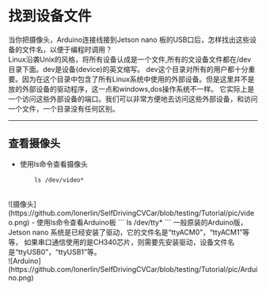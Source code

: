 # 找到设备文件
当你把摄像头，Arduino连接线接到Jetson nano 板的USB口后，怎样找出这些设备的文件名，以便于编程时调用？</br>
Linux沿袭Unix的风格，将所有设备认成是一个文件,所有的文设备文件都在/dev目录下面。dev是设备(device)的英文缩写。
dev这个目录对所有的用户都十分重要。因为在这个目录中包含了所有Linux系统中使用的外部设备。但是这里并不是放的外部设备的驱动程序，这一点和windows,dos操作系统不一样。
它实际上是一个访问这些外部设备的端口。我们可以非常方便地去访问这些外部设备，和访问一个文件，一个目录没有任何区别。</br>
***
## 查看摄像头
- 使用ls命令查看摄像头
    ```
        ls /dev/video*
    ```
 </br>
 ![摄像头](https://github.com/lonerlin/SelfDrivingCVCar/blob/testing/Tutorial/pic/video.png)
- 使用ls命令查看Arduino板
    ```
        ls /dev/tty*
    ```
  一般原装的Arduino版，Jetson nano 系统是已经安装了驱动，它的文件名是“ttyACM0”，“ttyACM1”等等，
  如果串口通信使用的是CH340芯片，则需要先安装驱动，设备文件名是“ttyUSB0”，“ttyUSB1”等。</br>
    ![Arduino](https://github.com/lonerlin/SelfDrivingCVCar/blob/testing/Tutorial/pic/Arduino.png)

